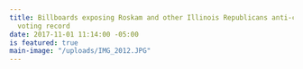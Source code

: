 ```yaml
---
title: Billboards exposing Roskam and other Illinois Republicans anti-constituent
  voting record
date: 2017-11-01 11:14:00 -05:00
is featured: true
main-image: "/uploads/IMG_2012.JPG"
---
```


